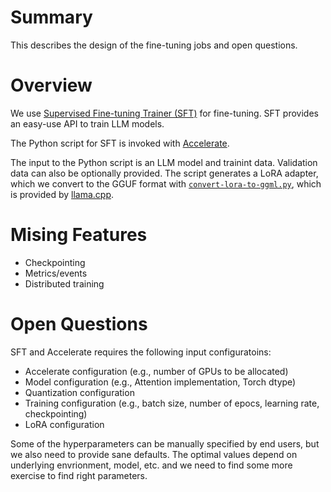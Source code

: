# Summary

This describes the design of the fine-tuning jobs and open questions.

# Overview

We use [Supervised Fine-tuning Trainer
(SFT)](https://huggingface.co/docs/trl/en/sft_trainer) for
fine-tuning. SFT provides an easy-use API to train LLM models.

The Python script for SFT is invoked with [Accelerate](https://huggingface.co/docs/accelerate/en/index).

The input to the Python script is an LLM model and trainint
data. Validation data can also be optionally provided.  The script
generates a LoRA adapter, which we convert to the GGUF format with
[`convert-lora-to-ggml.py`](https://github.com/ggerganov/llama.cpp/blob/master/convert-lora-to-ggml.py),
which is provided by [llama.cpp](https://github.com/ggerganov/llama.cpp).

# Mising Features

- Checkpointing
- Metrics/events
- Distributed training

# Open Questions

SFT and Accelerate requires the following input configuratoins:

- Accelerate configuration (e.g., number of GPUs to be allocated)
- Model configuration (e.g., Attention implementation, Torch dtype)
- Quantization configuration
- Training configuration (e.g., batch size, number of epocs, learning rate, checkpointing)
- LoRA configuration

Some of the hyperparameters can be manually specified by end users, but we also need to provide sane defaults.
The optimal values depend on underlying envrionment, model, etc. and we need to find some more exercise to find
right parameters.
